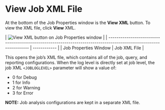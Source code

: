 # View Job XML File

At the bottom of the Job Properties window is the **View XML** button. To view the XML file, click
**View** XML.

| ![View XML button on Job Properties window](/img/product_docs/accessanalyzer/admin/jobs/job/properties/viewxml.webp) |
| -------------------------------------------------------------------------------------------------------------------- | ------------ |
| Job Properties Window                                                                                                | Job XML File |

This opens the job’s XML file, which contains all of the job, query, and reporting configurations.
When the log level is directly set at job level, the job XML `<JOBLOGLEVEL>` parameter will show a
value of:

- 0 for Debug
- 1 for Info
- 2 for Warning
- 3 for Error

**NOTE:** Job analysis configurations are kept in a separate XML file.
